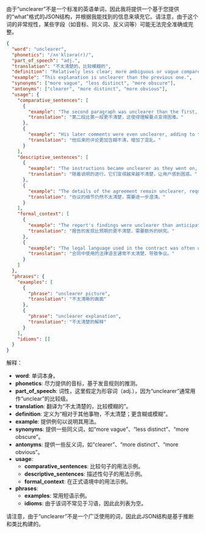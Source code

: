 由于“unclearer”不是一个标准的英语单词，因此我将提供一个基于您提供的“what”格式的JSON结构，并根据我能找到的信息来填充它。请注意，由于这个词的非常规性，某些字段（如音标、同义词、反义词等）可能无法完全准确或完整。

```json
{
  "word": "unclearer",
  "phonetics": "/ʌnˈklɪərə(r)/",
  "part_of_speech": "adj.",
  "translation": "不太清楚的，比较模糊的",
  "definition": "Relatively less clear; more ambiguous or vague compared to something else.",
  "example": "This explanation is unclearer than the previous one.",
  "synonyms": ["more vague", "less distinct", "more obscure"],
  "antonyms": ["clearer", "more distinct", "more obvious"],
  "usage": {
    "comparative_sentences": [
      {
        "example": "The second paragraph was unclearer than the first, making it difficult to understand the main point.",
        "translation": "第二段比第一段更不清楚，这使得理解要点变得困难。"
      },
      {
        "example": "His later comments were even unclearer, adding to the confusion.",
        "translation": "他后来的评论更加含糊不清，增加了混乱。"
      }
    ],
    "descriptive_sentences": [
      {
        "example": "The instructions became unclearer as they went on, leaving users puzzled.",
        "translation": "随着说明的进行，它们变得越来越不清楚，让用户感到困惑。"
      },
      {
        "example": "The details of the agreement remain unclearer, requiring further clarification.",
        "translation": "协议的细节仍然不太清楚，需要进一步澄清。"
      }
    ],
    "formal_context": [
      {
        "example": "The report's findings were unclearer than anticipated, necessitating additional research.",
        "translation": "报告的发现比预期的更不清楚，需要额外的研究。"
      },
      {
        "example": "The legal language used in the contract was often unclearer, leading to disputes.",
        "translation": "合同中使用的法律语言通常不太清楚，导致争议。"
      }
    ]
  },
  "phrases": {
    "examples": [
      {
        "phrase": "unclearer picture",
        "translation": "不太清晰的画面"
      },
      {
        "phrase": "unclearer explanation",
        "translation": "不太清楚的解释"
      }
    ],
    "idioms": []
  }
}
```

解释：

*   **word**: 单词本身。
*   **phonetics**: 尽力提供的音标，基于发音规则的推测。
*   **part\_of\_speech**: 词性，这里假定为形容词（adj.），因为“unclearer”通常用作“unclear”的比较级。
*   **translation**: 翻译为“不太清楚的，比较模糊的”。
*   **definition**: 定义为“相对于其他事物，不太清楚；更含糊或模糊”。
*   **example**: 提供例句以说明其用法。
*   **synonyms**: 提供一些同义词，如“more vague”、“less distinct”、“more obscure”。
*   **antonyms**: 提供一些反义词，如“clearer”、“more distinct”、“more obvious”。
*   **usage**:
    *   **comparative\_sentences**: 比较句子的用法示例。
    *   **descriptive\_sentences**: 描述性句子的用法示例。
    *   **formal\_context**: 在正式语境中的用法示例。
*   **phrases**:
    *   **examples**: 常用短语示例。
    *   **idioms**: 由于该词不常见于习语，因此此列表为空。

请注意，由于“unclearer”不是一个广泛使用的词，因此此JSON结构是基于推断和类比构建的。
 